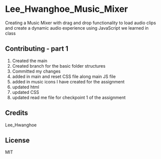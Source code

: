 # Lee_Hwanghoe_Music_Mixer

Creating a Music Mixer with drag and drop functionality to load audio clips and create a dynamic audio experience using JavaScript we learned in class

## Contributing - part 1

1. Created the main
2. Created branch for the basic folder structures
3. Committed my changes
4. added in main and reset CSS file along main JS file
5. added in music icons I have created for the assignment
6. updated html
7. updated CSS
8. updated read me file for checkpoint 1 of the assignment

## Credits

Lee_Hwanghoe

## License

MIT
